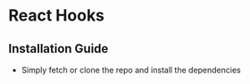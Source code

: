 # React Hooks

## Installation Guide

*  Simply fetch or clone the repo and install the dependencies

